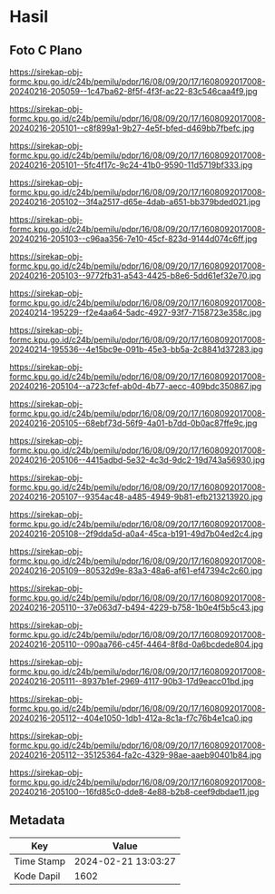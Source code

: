 # Hasil

## Foto C Plano

https://sirekap-obj-formc.kpu.go.id/c24b/pemilu/pdpr/16/08/09/20/17/1608092017008-20240216-205059--1c47ba62-8f5f-4f3f-ac22-83c546caa4f9.jpg

https://sirekap-obj-formc.kpu.go.id/c24b/pemilu/pdpr/16/08/09/20/17/1608092017008-20240216-205101--c8f899a1-9b27-4e5f-bfed-d469bb7fbefc.jpg

https://sirekap-obj-formc.kpu.go.id/c24b/pemilu/pdpr/16/08/09/20/17/1608092017008-20240216-205101--5fc4f17c-9c24-41b0-9590-11d5719bf333.jpg

https://sirekap-obj-formc.kpu.go.id/c24b/pemilu/pdpr/16/08/09/20/17/1608092017008-20240216-205102--3f4a2517-d65e-4dab-a651-bb379bded021.jpg

https://sirekap-obj-formc.kpu.go.id/c24b/pemilu/pdpr/16/08/09/20/17/1608092017008-20240216-205103--c96aa356-7e10-45cf-823d-9144d074c6ff.jpg

https://sirekap-obj-formc.kpu.go.id/c24b/pemilu/pdpr/16/08/09/20/17/1608092017008-20240216-205103--9772fb31-a543-4425-b8e6-5dd61ef32e70.jpg

https://sirekap-obj-formc.kpu.go.id/c24b/pemilu/pdpr/16/08/09/20/17/1608092017008-20240214-195229--f2e4aa64-5adc-4927-93f7-7158723e358c.jpg

https://sirekap-obj-formc.kpu.go.id/c24b/pemilu/pdpr/16/08/09/20/17/1608092017008-20240214-195536--4e15bc9e-091b-45e3-bb5a-2c8841d37283.jpg

https://sirekap-obj-formc.kpu.go.id/c24b/pemilu/pdpr/16/08/09/20/17/1608092017008-20240216-205104--a723cfef-ab0d-4b77-aecc-409bdc350867.jpg

https://sirekap-obj-formc.kpu.go.id/c24b/pemilu/pdpr/16/08/09/20/17/1608092017008-20240216-205105--68ebf73d-56f9-4a01-b7dd-0b0ac87ffe9c.jpg

https://sirekap-obj-formc.kpu.go.id/c24b/pemilu/pdpr/16/08/09/20/17/1608092017008-20240216-205106--4415adbd-5e32-4c3d-9dc2-19d743a56930.jpg

https://sirekap-obj-formc.kpu.go.id/c24b/pemilu/pdpr/16/08/09/20/17/1608092017008-20240216-205107--9354ac48-a485-4949-9b81-efb213213920.jpg

https://sirekap-obj-formc.kpu.go.id/c24b/pemilu/pdpr/16/08/09/20/17/1608092017008-20240216-205108--2f9dda5d-a0a4-45ca-b191-49d7b04ed2c4.jpg

https://sirekap-obj-formc.kpu.go.id/c24b/pemilu/pdpr/16/08/09/20/17/1608092017008-20240216-205109--80532d9e-83a3-48a6-af61-ef47394c2c60.jpg

https://sirekap-obj-formc.kpu.go.id/c24b/pemilu/pdpr/16/08/09/20/17/1608092017008-20240216-205110--37e063d7-b494-4229-b758-1b0e4f5b5c43.jpg

https://sirekap-obj-formc.kpu.go.id/c24b/pemilu/pdpr/16/08/09/20/17/1608092017008-20240216-205110--090aa766-c45f-4464-8f8d-0a6bcdede804.jpg

https://sirekap-obj-formc.kpu.go.id/c24b/pemilu/pdpr/16/08/09/20/17/1608092017008-20240216-205111--8937b1ef-2969-4117-90b3-17d9eacc01bd.jpg

https://sirekap-obj-formc.kpu.go.id/c24b/pemilu/pdpr/16/08/09/20/17/1608092017008-20240216-205112--404e1050-1db1-412a-8c1a-f7c76b4e1ca0.jpg

https://sirekap-obj-formc.kpu.go.id/c24b/pemilu/pdpr/16/08/09/20/17/1608092017008-20240216-205112--35125364-fa2c-4329-98ae-aaeb90401b84.jpg

https://sirekap-obj-formc.kpu.go.id/c24b/pemilu/pdpr/16/08/09/20/17/1608092017008-20240216-205100--16fd85c0-dde8-4e88-b2b8-ceef9dbdae11.jpg


## Metadata

| Key        | Value               |
| ---------- | ------------------- |
| Time Stamp | 2024-02-21 13:03:27 |
| Kode Dapil | 1602                |



